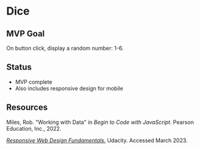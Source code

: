 # Dice

## MVP Goal

On button click, display a random number: 1-6.

## Status

- MVP complete
- Also includes responsive design for mobile

## Resources

Miles, Rob. "Working with Data" in _Begin to Code with JavaScript_. Pearson Education, Inc., 2022.

[_Responsive Web Design Fundamentals._](https://www.udacity.com/course/responsive-web-design-fundamentals--ud893) Udacity. Accessed March 2023.
